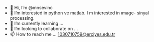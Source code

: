 - 👋 Hi, I’m @mnsevinc
- 👀 I’m  interested in python ve matlab. I m interested in ımage- sinyal processing. 
- 🌱 I’m currently learning ...
- 💞️ I’m looking to collaborate on ...
- 📫 How to reach me ... 1030710759@erciyes.edu.tr 

<!---
mnsevinc/mnsevinc is a ✨ special ✨ repository because its `README.md` (this file) appears on your GitHub profile.
You can click the Preview link to take a look at your changes.
--->
